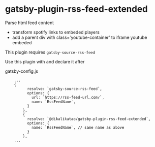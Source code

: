 # gatsby-plugin-rss-feed-extended

Parse html feed content
 - transform spotify links to embeded players
 - add a parent div with class='youtube-container' to iframe youtube embeded

This plugin requires `gatsby-source-rss-feed`

Use this plugin with and declare it after

gatsby-config.js
```
    ...
    {
          resolve: `gatsby-source-rss-feed`,
          options: {
            url: `https://rss-feed-url.com/`,
            name: `RssFeedName`,
          }
        },
        {
          resolve: `@dikalikatao/gatsby-plugin-rss-feed-extended`,
          options: {
            name: `RssFeedName`, // same name as above
          }
        },
    ...
```